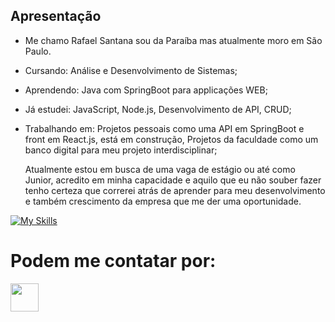 ## Apresentação
 
- Me chamo Rafael Santana sou da Paraíba mas atualmente moro em São Paulo.
- Cursando: Análise e Desenvolvimento de Sistemas;
- Aprendendo: Java com SpringBoot para applicações WEB;
- Já estudei: JavaScript, Node.js, Desenvolvimento de API, CRUD;
- Trabalhando em: Projetos pessoais como uma API em SpringBoot e front em React.js, está em construção, Projetos da faculdade como um banco digital para meu projeto interdisciplinar;

  Atualmente estou em busca de uma vaga de estágio ou até como Junior, acredito em minha capacidade e aquilo que eu não souber fazer tenho certeza que correrei atrás de aprender para meu desenvolvimento e também crescimento da empresa que me der uma oportunidade.


[![My Skills](https://skillicons.dev/icons?i=java,mysql,nodejs,javascript,github,&theme=light)](https://skillicons.dev)

# Podem me contatar por:

<a href="https://www.linkedin.com/in/rafael-santana-669a601a1/" target="_blank" ><img src="https://cdn1.iconfinder.com/data/icons/logotypes/32/circle-linkedin-512.png" width="45" height="45"></a>
<!--
**RafaelPK5/RafaelPK5** is a ✨ _special_ ✨ repository because its `README.md` (this file) appears on your GitHub profile.

Here are some ideas to get you started:

- 🔭 I’m currently working on ...
- 🌱 I’m currently learning ...
- 👯 I’m looking to collaborate on ...
- 🤔 I’m looking for help with ...
- 💬 Ask me about ...
- 📫 How to reach me: ...
- 😄 Pronouns: ...
- ⚡ Fun fact: ...
-->
